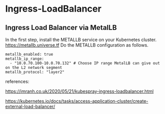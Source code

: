 # Ingress-LoadBalancer
## Ingress Load Balancer via MetalLB

In the first step, install the METALLB service on your Kubernetes cluster. https://metallb.universe.tf
Do the METALLB configuration as follows.

```
metallb_enabled: true
metallb_ip_range:
  - "10.0.70.100-10.0.70.132" # Choose IP range MetalLB can give out on the L2 network segment
metallb_protocol: "layer2"

```


references:
 
https://imranh.co.uk/2020/05/21/kubespray-ingress-loadbalancer.html 

https://kubernetes.io/docs/tasks/access-application-cluster/create-external-load-balancer/
